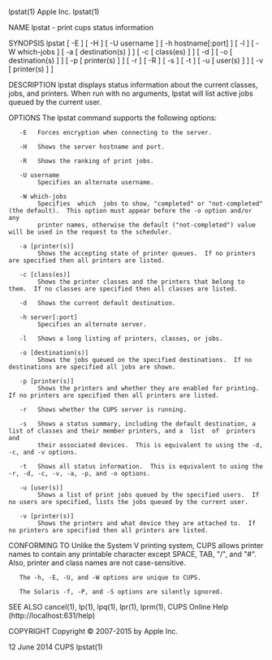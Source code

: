 lpstat(1)                                                           Apple Inc.                                                           lpstat(1)

NAME
       lpstat - print cups status information

SYNOPSIS
       lpstat  [ -E ] [ -H ] [ -U username ] [ -h hostname[:port] ] [ -l ] [ -W which-jobs ] [ -a [ destination(s) ] ] [ -c [ class(es) ] ] [ -d ]
       [ -o [ destination(s) ] ] [ -p [ printer(s) ] ] [ -r ] [ -R ] [ -s ] [ -t ] [ -u [ user(s) ] ] [ -v [ printer(s) ] ]

DESCRIPTION
       lpstat displays status information about the current classes, jobs, and printers.  When run with no arguments, lpstat will list active jobs
       queued by the current user.

OPTIONS
       The lpstat command supports the following options:

       -E   Forces encryption when connecting to the server.

       -H   Shows the server hostname and port.

       -R   Shows the ranking of print jobs.

       -U username
            Specifies an alternate username.

       -W which-jobs
            Specifies  which  jobs to show, "completed" or "not-completed" (the default).  This option must appear before the -o option and/or any
            printer names, otherwise the default ("not-completed") value will be used in the request to the scheduler.

       -a [printer(s)]
            Shows the accepting state of printer queues.  If no printers are specified then all printers are listed.

       -c [class(es)]
            Shows the printer classes and the printers that belong to them.  If no classes are specified then all classes are listed.

       -d   Shows the current default destination.

       -h server[:port]
            Specifies an alternate server.

       -l   Shows a long listing of printers, classes, or jobs.

       -o [destination(s)]
            Shows the jobs queued on the specified destinations.  If no destinations are specified all jobs are shown.

       -p [printer(s)]
            Shows the printers and whether they are enabled for printing.  If no printers are specified then all printers are listed.

       -r   Shows whether the CUPS server is running.

       -s   Shows a status summary, including the default destination, a list of classes and their member printers, and a  list  of  printers  and
            their associated devices.  This is equivalent to using the -d, -c, and -v options.

       -t   Shows all status information.  This is equivalent to using the -r, -d, -c, -v, -a, -p, and -o options.

       -u [user(s)]
            Shows a list of print jobs queued by the specified users.  If no users are specified, lists the jobs queued by the current user.

       -v [printer(s)]
            Shows the printers and what device they are attached to.  If no printers are specified then all printers are listed.

CONFORMING TO
       Unlike  the  System V printing system, CUPS allows printer names to contain any printable character except SPACE, TAB, "/", and "#".  Also,
       printer and class names are not case-sensitive.

       The -h, -E, -U, and -W options are unique to CUPS.

       The Solaris -f, -P, and -S options are silently ignored.

SEE ALSO
       cancel(1), lp(1), lpq(1), lpr(1), lprm(1), CUPS Online Help (http://localhost:631/help)

COPYRIGHT
       Copyright © 2007-2015 by Apple Inc.

12 June 2014                                                           CUPS                                                              lpstat(1)
